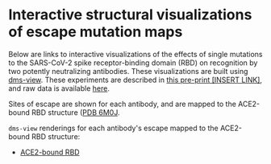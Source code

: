 # Interactive structural visualizations of escape mutation maps

Below are links to interactive visualizations of the effects of single mutations to the SARS-CoV-2 spike receptor-binding domain (RBD) on recognition by two potently neutralizing antibodies. These visualizations are built using [dms-view](https://dms-view.github.io/docs/). These experiments are described in [this pre-print [INSERT LINK]](), and raw data is available [here](https://github.com/jbloomlab/SARS-CoV-2-RBD_MAP_AZ_Abs/blob/main/results/supp_data/AZ_cocktail_raw_data.csv).

Sites of escape are shown for each antibody, and are mapped to the ACE2-bound RBD structure ([PDB 6M0J](https://www.rcsb.org/structure/6M0J). 

`dms-view` renderings for each antibody's escape mapped to the ACE2-bound RBD structure:
 - <a href="https://dms-view.github.io/?markdown-url=https%3A%2F%2Fraw.githubusercontent.com%2Fjbloomlab%2FSARS-CoV-2-RBD_MAP_clinical_Abs%2Fmain%2Fdata%2Fdms-view_metadata.md&pdb-url=https%3A%2F%2Fraw.githubusercontent.com%2Fjbloomlab%2FSARS-CoV-2-RBD_MAP_AZ_Abs%2Fmain%2Fdata%2Fpdbs%2F6M0J.pdb&data-url=https%3A%2F%2Fraw.githubusercontent.com%2Fjbloomlab%2FSARS-CoV-2-RBD_MAP_AZ_Abs%2Fmain%2Fresults%2Fsupp_data%2FAZ_cocktail_6m0j_dms-view_data.csv&condition=COV2-2130&site_metric=site_total+escape&mutation_metric=mut_escape+color+ACE2+bind&selected_sites=346%2C444%2C445%2C446%2C447%2C448%2C449%2C450%2C476%2C486%2C487%2C489%2C494&protein-data-color=&protein-other-color=pink" target="_blank">ACE2-bound RBD</a> 

 